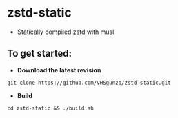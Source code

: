 # zstd-static
* Statically compiled zstd with musl
## To get started:
* **Download the latest revision**
```
git clone https://github.com/VHSgunzo/zstd-static.git
```
* **Build**
```
cd zstd-static && ./build.sh
```
